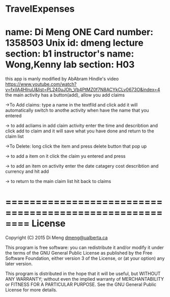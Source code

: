 # TravelExpenses
name:               Di Meng
ONE Card number:    1358503
Unix id:            dmeng
lecture section:    b1
instructor's name:  Wong,Kenny
lab section:        H03
=========================================================

this app is manly modified by AbAbram Hindle's video https://www.youtube.com/watch?v=fxjIA4HIruU&list=PL240uJOh_Vb4PtMZ0f7N8ACYkCLv0673O&index=4
the main activity has a button(add), allow you add claims

->To Add claims:
type a name in the textfild and click add
it will automatically switch to anothe activity when have the name that you entered

-> to add acliams in add claim activity
enter the time and describtion and click add to claim and it will save what you have done and return to the claim list

->To Delete:
long click the item and press delete button that pop up 

-> to add a item on it 
click the claim yu entered and press

->  to add an item on activity
enter the date catagery cost describtion and currency and hit add

-> to return to the main claim list
hit back to claims





========================================================
License
========================================================


 Copyright (C) 2015 Di Meng dmeng@ualberta.ca

 This program is free software: you can redistribute it and/or modify
 it under the terms of the GNU General Public License as published by
 the Free Software Foundation, either version 3 of the License, or
 (at your option) any later version.

 This program is distributed in the hope that it will be useful,
 but WITHOUT ANY WARRANTY; without even the implied warranty of
 MERCHANTABILITY or FITNESS FOR A PARTICULAR PURPOSE.  See the
 GNU General Public License for more details.


